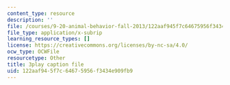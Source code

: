 ```yaml
---
content_type: resource
description: ''
file: /courses/9-20-animal-behavior-fall-2013/122aaf945f7c64675956f3434e909fb9_472227.srt
file_type: application/x-subrip
learning_resource_types: []
license: https://creativecommons.org/licenses/by-nc-sa/4.0/
ocw_type: OCWFile
resourcetype: Other
title: 3play caption file
uid: 122aaf94-5f7c-6467-5956-f3434e909fb9
---
```

